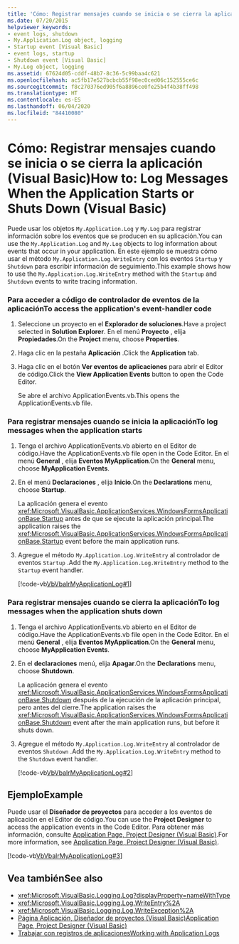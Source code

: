 ```yaml
---
title: 'Cómo: Registrar mensajes cuando se inicia o se cierra la aplicación'
ms.date: 07/20/2015
helpviewer_keywords:
- event logs, shutdown
- My.Application.Log object, logging
- Startup event [Visual Basic]
- event logs, startup
- Shutdown event [Visual Basic]
- My.Log object, logging
ms.assetid: 67624d05-cddf-48b7-8c36-5c99baa4c621
ms.openlocfilehash: ac5fb17e527bcbcb55f98ec0ced06c152555ce6c
ms.sourcegitcommit: f8c270376ed905f6a8896ce0fe25b4f4b38ff498
ms.translationtype: HT
ms.contentlocale: es-ES
ms.lasthandoff: 06/04/2020
ms.locfileid: "84410080"
---
```

# <a name="how-to-log-messages-when-the-application-starts-or-shuts-down-visual-basic"></a><span data-ttu-id="43f52-102">Cómo: Registrar mensajes cuando se inicia o se cierra la aplicación (Visual Basic)</span><span class="sxs-lookup"><span data-stu-id="43f52-102">How to: Log Messages When the Application Starts or Shuts Down (Visual Basic)</span></span>

<span data-ttu-id="43f52-103">Puede usar los objetos `My.Application.Log` y `My.Log` para registrar información sobre los eventos que se producen en su aplicación.</span><span class="sxs-lookup"><span data-stu-id="43f52-103">You can use the `My.Application.Log` and `My.Log` objects to log information about events that occur in your application.</span></span> <span data-ttu-id="43f52-104">En este ejemplo se muestra cómo usar el método `My.Application.Log.WriteEntry` con los eventos `Startup` y `Shutdown` para escribir información de seguimiento.</span><span class="sxs-lookup"><span data-stu-id="43f52-104">This example shows how to use the `My.Application.Log.WriteEntry` method with the `Startup` and `Shutdown` events to write tracing information.</span></span>  
  
### <a name="to-access-the-applications-event-handler-code"></a><span data-ttu-id="43f52-105">Para acceder a código de controlador de eventos de la aplicación</span><span class="sxs-lookup"><span data-stu-id="43f52-105">To access the application's event-handler code</span></span>  
  
1. <span data-ttu-id="43f52-106">Seleccione un proyecto en el **Explorador de soluciones**.</span><span class="sxs-lookup"><span data-stu-id="43f52-106">Have a project selected in **Solution Explorer**.</span></span> <span data-ttu-id="43f52-107">En el menú **Proyecto** , elija **Propiedades**.</span><span class="sxs-lookup"><span data-stu-id="43f52-107">On the **Project** menu, choose **Properties**.</span></span>  
  
2. <span data-ttu-id="43f52-108">Haga clic en la pestaña **Aplicación** .</span><span class="sxs-lookup"><span data-stu-id="43f52-108">Click the **Application** tab.</span></span>  
  
3. <span data-ttu-id="43f52-109">Haga clic en el botón **Ver eventos de aplicaciones** para abrir el Editor de código.</span><span class="sxs-lookup"><span data-stu-id="43f52-109">Click the **View Application Events** button to open the Code Editor.</span></span>  
  
     <span data-ttu-id="43f52-110">Se abre el archivo ApplicationEvents.vb.</span><span class="sxs-lookup"><span data-stu-id="43f52-110">This opens the ApplicationEvents.vb file.</span></span>  
  
### <a name="to-log-messages-when-the-application-starts"></a><span data-ttu-id="43f52-111">Para registrar mensajes cuando se inicia la aplicación</span><span class="sxs-lookup"><span data-stu-id="43f52-111">To log messages when the application starts</span></span>  
  
1. <span data-ttu-id="43f52-112">Tenga el archivo ApplicationEvents.vb abierto en el Editor de código.</span><span class="sxs-lookup"><span data-stu-id="43f52-112">Have the ApplicationEvents.vb file open in the Code Editor.</span></span> <span data-ttu-id="43f52-113">En el menú **General** , elija **Eventos MyApplication**.</span><span class="sxs-lookup"><span data-stu-id="43f52-113">On the **General** menu, choose **MyApplication Events**.</span></span>  
  
2. <span data-ttu-id="43f52-114">En el menú **Declaraciones** , elija **Inicio**.</span><span class="sxs-lookup"><span data-stu-id="43f52-114">On the **Declarations** menu, choose **Startup**.</span></span>  
  
     <span data-ttu-id="43f52-115">La aplicación genera el evento <xref:Microsoft.VisualBasic.ApplicationServices.WindowsFormsApplicationBase.Startup> antes de que se ejecute la aplicación principal.</span><span class="sxs-lookup"><span data-stu-id="43f52-115">The application raises the <xref:Microsoft.VisualBasic.ApplicationServices.WindowsFormsApplicationBase.Startup> event before the main application runs.</span></span>  
  
3. <span data-ttu-id="43f52-116">Agregue el método `My.Application.Log.WriteEntry` al controlador de eventos `Startup` .</span><span class="sxs-lookup"><span data-stu-id="43f52-116">Add the `My.Application.Log.WriteEntry` method to the `Startup` event handler.</span></span>  
  
     [!code-vb[VbVbalrMyApplicationLog#1](~/samples/snippets/visualbasic/VS_Snippets_VBCSharp/VbVbalrMyApplicationLog/VB/MyEventsFake.vb#1)]  
  
### <a name="to-log-messages-when-the-application-shuts-down"></a><span data-ttu-id="43f52-117">Para registrar mensajes cuando se cierra la aplicación</span><span class="sxs-lookup"><span data-stu-id="43f52-117">To log messages when the application shuts down</span></span>  
  
1. <span data-ttu-id="43f52-118">Tenga el archivo ApplicationEvents.vb abierto en el Editor de código.</span><span class="sxs-lookup"><span data-stu-id="43f52-118">Have the ApplicationEvents.vb file open in the Code Editor.</span></span> <span data-ttu-id="43f52-119">En el menú **General** , elija **Eventos MyApplication**.</span><span class="sxs-lookup"><span data-stu-id="43f52-119">On the **General** menu, choose **MyApplication Events**.</span></span>  
  
2. <span data-ttu-id="43f52-120">En el **declaraciones** menú, elija **Apagar**.</span><span class="sxs-lookup"><span data-stu-id="43f52-120">On the **Declarations** menu, choose **Shutdown**.</span></span>  
  
     <span data-ttu-id="43f52-121">La aplicación genera el evento <xref:Microsoft.VisualBasic.ApplicationServices.WindowsFormsApplicationBase.Shutdown> después de la ejecución de la aplicación principal, pero antes del cierre.</span><span class="sxs-lookup"><span data-stu-id="43f52-121">The application raises the <xref:Microsoft.VisualBasic.ApplicationServices.WindowsFormsApplicationBase.Shutdown> event after the main application runs, but before it shuts down.</span></span>  
  
3. <span data-ttu-id="43f52-122">Agregue el método `My.Application.Log.WriteEntry` al controlador de eventos `Shutdown` .</span><span class="sxs-lookup"><span data-stu-id="43f52-122">Add the `My.Application.Log.WriteEntry` method to the `Shutdown` event handler.</span></span>  
  
     [!code-vb[VbVbalrMyApplicationLog#2](~/samples/snippets/visualbasic/VS_Snippets_VBCSharp/VbVbalrMyApplicationLog/VB/MyEventsFake.vb#2)]  
  
## <a name="example"></a><span data-ttu-id="43f52-123">Ejemplo</span><span class="sxs-lookup"><span data-stu-id="43f52-123">Example</span></span>  

 <span data-ttu-id="43f52-124">Puede usar el **Diseñador de proyectos** para acceder a los eventos de aplicación en el Editor de código.</span><span class="sxs-lookup"><span data-stu-id="43f52-124">You can use the **Project Designer** to access the application events in the Code Editor.</span></span> <span data-ttu-id="43f52-125">Para obtener más información, consulte [Application Page, Project Designer (Visual Basic)](/visualstudio/ide/reference/application-page-project-designer-visual-basic).</span><span class="sxs-lookup"><span data-stu-id="43f52-125">For more information, see [Application Page, Project Designer (Visual Basic)](/visualstudio/ide/reference/application-page-project-designer-visual-basic).</span></span>  
  
 [!code-vb[VbVbalrMyApplicationLog#3](~/samples/snippets/visualbasic/VS_Snippets_VBCSharp/VbVbalrMyApplicationLog/VB/MyEventsFake.vb#3)]  
  
## <a name="see-also"></a><span data-ttu-id="43f52-126">Vea también</span><span class="sxs-lookup"><span data-stu-id="43f52-126">See also</span></span>

- <xref:Microsoft.VisualBasic.Logging.Log?displayProperty=nameWithType>
- <xref:Microsoft.VisualBasic.Logging.Log.WriteEntry%2A>
- <xref:Microsoft.VisualBasic.Logging.Log.WriteException%2A>
- [<span data-ttu-id="43f52-127">Página Aplicación, Diseñador de proyectos (Visual Basic)</span><span class="sxs-lookup"><span data-stu-id="43f52-127">Application Page, Project Designer (Visual Basic)</span></span>](/visualstudio/ide/reference/application-page-project-designer-visual-basic)
- [<span data-ttu-id="43f52-128">Trabajar con registros de aplicaciones</span><span class="sxs-lookup"><span data-stu-id="43f52-128">Working with Application Logs</span></span>](working-with-application-logs.md)
